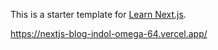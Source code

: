 This is a starter template for [Learn Next.js](https://nextjs.org/learn).

https://nextjs-blog-indol-omega-64.vercel.app/
